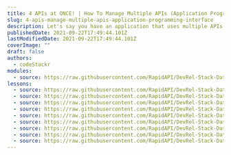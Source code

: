 ```yaml
---
title: 4 APIs at ONCE! | How To Manage Multiple APIs (Application Programming Interface)
slug: 4-apis-manage-multiple-apis-application-programming-interface
description: Let's say you have an application that uses multiple APIs from various platforms. Each API has its own key and its own way of managing access. What if I told you that there's a platform where you can manage all of your APIs in one spot? We're going to build an app that consumes multiple APIs using RapidAPI to see how easy it is to use. We'll create a quick project by using Vite.js and Tailwind CSS, then use RapidAPI to connect to 4 APIs and consume their data.
publishedDate: 2021-09-22T17:49:44.101Z
lastModifiedDate: 2021-09-22T17:49:44.101Z
coverImage: ""
draft: false
authors:
  - codeStackr
modules:
  - source: https://raw.githubusercontent.com/RapidAPI/DevRel-Stack-Data/dev/lms/courses/4-apis-manage-multiple-apis-application-programming-interface/index.md
lessons:
  - source: https://raw.githubusercontent.com/RapidAPI/DevRel-Stack-Data/dev/lms/courses/4-apis-manage-multiple-apis-application-programming-interface/01-intro.md
  - source: https://raw.githubusercontent.com/RapidAPI/DevRel-Stack-Data/dev/lms/courses/4-apis-manage-multiple-apis-application-programming-interface/02-rapidapi-marketplace.md
  - source: https://raw.githubusercontent.com/RapidAPI/DevRel-Stack-Data/dev/lms/courses/4-apis-manage-multiple-apis-application-programming-interface/03-project-setup-vite-js.md
  - source: https://raw.githubusercontent.com/RapidAPI/DevRel-Stack-Data/dev/lms/courses/4-apis-manage-multiple-apis-application-programming-interface/04-index-html.md
  - source: https://raw.githubusercontent.com/RapidAPI/DevRel-Stack-Data/dev/lms/courses/4-apis-manage-multiple-apis-application-programming-interface/05-main-js-setup.md
  - source: https://raw.githubusercontent.com/RapidAPI/DevRel-Stack-Data/dev/lms/courses/4-apis-manage-multiple-apis-application-programming-interface/06-geo-location-api.md
  - source: https://raw.githubusercontent.com/RapidAPI/DevRel-Stack-Data/dev/lms/courses/4-apis-manage-multiple-apis-application-programming-interface/07-open-weather-api.md
  - source: https://raw.githubusercontent.com/RapidAPI/DevRel-Stack-Data/dev/lms/courses/4-apis-manage-multiple-apis-application-programming-interface/08-chuck-norris-api.md
  - source: https://raw.githubusercontent.com/RapidAPI/DevRel-Stack-Data/dev/lms/courses/4-apis-manage-multiple-apis-application-programming-interface/09-breaking-news-api.md
---
```

